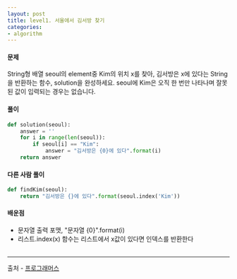 ```yaml
---
layout: post
title: level1. 서울에서 김서방 찾기
categories:
- algorithm
---
```

#### 문제
String형 배열 seoul의 element중 Kim의 위치 x를 찾아, 김서방은 x에 있다는 String을 반환하는 함수, solution을 완성하세요. 
seoul에 Kim은 오직 한 번만 나타나며 잘못된 값이 입력되는 경우는 없습니다.
&nbsp;  

#### 풀이
```python
def solution(seoul):
    answer = ''
    for i in range(len(seoul)):
        if seoul[i] == "Kim":
            answer = "김서방은 {0}에 있다".format(i)
    return answer
```

#### 다른 사람 풀이
```python
def findKim(seoul):
    return "김서방은 {}에 있다".format(seoul.index('Kim'))
```    

#### 배운점
- 문자열 출력 포맷, "문자열 {0}".format(i) 
- 리스트.index(x) 함수는 리스트에서 x값이 있다면 인덱스를 반환한다  
&nbsp;  

---
출처 - [프로그래머스](https://programmers.co.kr/learn/courses/30/lessons/12919)

